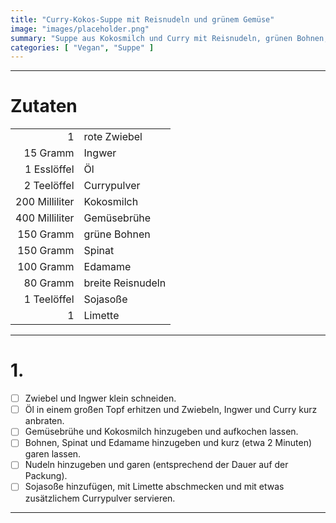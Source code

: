 ```yaml
---
title: "Curry-Kokos-Suppe mit Reisnudeln und grünem Gemüse"
image: "images/placeholder.png"
summary: "Suppe aus Kokosmilch und Curry mit Reisnudeln, grünen Bohnen, Spinat und Edamame"
categories: [ "Vegan", "Suppe" ]
---
```


---

# Zutaten

|                |                   |
|---------------:|:------------------|
|              1 | rote Zwiebel      |
|       15 Gramm | Ingwer            |
|    1 Esslöffel | Öl                |
|    2 Teelöffel | Currypulver       |
| 200 Milliliter | Kokosmilch        |
| 400 Milliliter | Gemüsebrühe       |
|      150 Gramm | grüne Bohnen      |
|      150 Gramm | Spinat            |
|      100 Gramm | Edamame           |
|       80 Gramm | breite Reisnudeln |
|    1 Teelöffel | Sojasoße          |
|              1 | Limette           |

---

# 1.

- [ ] Zwiebel und Ingwer klein schneiden.
- [ ] Öl in einem großen Topf erhitzen und Zwiebeln, Ingwer und Curry kurz anbraten.
- [ ] Gemüsebrühe und Kokosmilch hinzugeben und aufkochen lassen.
- [ ] Bohnen, Spinat und Edamame hinzugeben und kurz (etwa 2 Minuten) garen lassen.
- [ ] Nudeln hinzugeben und garen (entsprechend der Dauer auf der Packung).
- [ ] Sojasoße hinzufügen, mit Limette abschmecken und mit etwas zusätzlichem Currypulver servieren.

---
